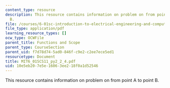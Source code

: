 ```yaml
---
content_type: resource
description: This resource contains information on problem on from point A to point
  B.
file: /courses/6-01sc-introduction-to-electrical-engineering-and-computer-science-i-spring-2011/10e5eb207e5e16063ee218f0a1d52546_MIT6_01SCS11_py2_2_4.pdf
file_type: application/pdf
learning_resource_types: []
ocw_type: OCWFile
parent_title: Functions and Scope
parent_type: CourseSection
parent_uid: f7d78d74-5ad0-846f-c9e2-c2ee7ece5ed1
resourcetype: Document
title: MIT6_01SCS11_py2_2_4.pdf
uid: 10e5eb20-7e5e-1606-3ee2-18f0a1d52546
---
```

This resource contains information on problem on from point A to point B.